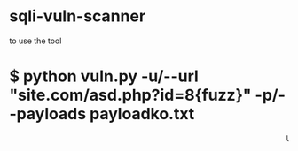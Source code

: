 # sqli-vuln-scanner

to use the tool

<h1>$ python vuln.py -u/--url "site.com/asd.php?id=8{fuzz}" -p/--payloads payloadko.txt</h1>
<marquee>USE THIS AT YOUR OWN RISK! I AM NOT RESPONSIBLE FOR ANY DAMAGE YOU WILL CAUSE BY THIS TOOL</marquee>
